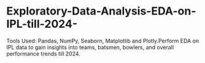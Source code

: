 # Exploratory-Data-Analysis-EDA-on-IPL-till-2024-
Tools Used: Pandas, NumPy, Seaborn, Matplotlib and Plotly.Perform EDA on IPL data to gain insights into teams, batsmen, bowlers, and overall performance trends till 2024.
